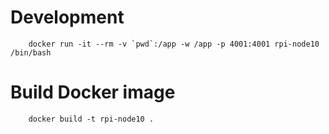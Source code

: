 # Development
```
    docker run -it --rm -v `pwd`:/app -w /app -p 4001:4001 rpi-node10 /bin/bash
```

# Build Docker image
```
    docker build -t rpi-node10 .
```


